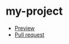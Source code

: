 # my-project
  - [Preview](https://volodymyrchuyko.github.io/my-project/)
  - [Pull request](https://github.com/VolodymyrChuyko/my-project/compare/master...gh-pages)
